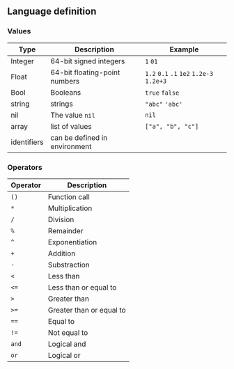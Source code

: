 ## Language definition

### Values 
Type        | Description                   | Example                                  |
------------|-------------------------------|------------------------------------------|
Integer     | 64-bit signed integers        | `1` `01`                                 |
Float       | 64-bit floating-point numbers | `1.2` `0.1` `.1` `1e2` `1.2e-3` `1.2e+3` |
Bool        | Booleans                      | `true` `false`                           |
string      | strings                       | `"abc"` `'abc'`                          | 
nil         | The value `nil`               | `nil`                                    | 
array       | list of values                | `["a", "b", "c"]`                        |
identifiers | can be defined in environment |                                          |

### Operators 

Operator | Description                          |
---------|--------------------------------------|
`()`     | Function call                        |
`*`      | Multiplication                       |
`/`      | Division                             |
`%`      | Remainder                            |
`^`      | Exponentiation                       |
`+`      | Addition                             |
`-`      | Substraction                         |
`<`      | Less than                            |
`<=`     | Less than or equal to                |
`>`      | Greater than                         |
`>=`     | Greater than or equal to             |
`==`     | Equal to                             |
`!=`     | Not equal to                         |
`and`    | Logical and                          |
`or`     | Logical or                           |
